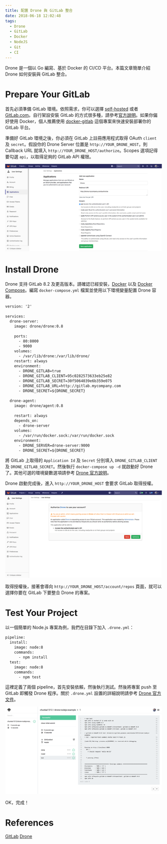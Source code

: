 ```yaml
---
title: 配置 Drone 與 GitLab 整合
date: 2018-06-18 12:02:48 
tags:
  - Drone
  - GitLab
  - Docker
  - NodeJS
  - Git
  - CI
---
```


Drone 是一個以 Go 編寫、基於 Docker 的 CI/CD 平台。本篇文章簡單介紹 Drone 如何安裝與 GitLab 整合。

<!-- more -->

# Prepare Your GitLab

首先必須準備 GitLab 環境。依照需求，你可以選擇 [self-hosted](https://about.gitlab.com/pricing/#self-hosted) 或者 [GitLab.com](https://about.gitlab.com/pricing/#gitlab-com)。自行架設安裝 GitLab 的方式很多種，請參考[官方說明](https://about.gitlab.com/installation/)。如果你偏好使用 Docker，個人推薦使用 [docker-gitlab](http://www.damagehead.com/docker-gitlab/) 這個專案來快速安裝部署你的 GitLab 平台。

準備好 GitLab 環境之後，你必須在 GitLab 上註冊應用程式取得 OAuth `client` 及 `secret`。假設你的 Drone Server 位置是 `http://YOUR_DRONE_HOST`，則 Callback URL 就填入 `http://YOUR_DRONE_HOST/authorize`。Scopes 選項記得要勾選 `api`，以取得足夠的 GitLab API 權限。

![](/2018/06/18/setting-up-drone-for-gitlab-integration/add_new_application.png)

# Install Drone

Drone 支持 GitLab 8.2 及更高版本。請確認已經安裝，[Docker](https://www.docker.com/) 以及 [Docker Compose](http://docs.docker.com/compose/)。編寫 `docker-compose.yml` 檔案並使用以下環境變量配置 Drone 容器。

```
version: '2'

services:
  drone-server:
    image: drone/drone:0.8

    ports:
      - 80:8000
      - 9000
    volumes:
      - /var/lib/drone:/var/lib/drone/
    restart: always
    environment:
      - DRONE_GITLAB=true
      - DRONE_GITLAB_CLIENT=95c0282573633eb25e82
      - DRONE_GITLAB_SECRET=30f5064039e6b359e075
      - DRONE_GITLAB_URL=http://gitlab.mycompany.com
      - DRONE_SECRET=${DRONE_SECRET}

  drone-agent:
    image: drone/agent:0.8

    restart: always
    depends_on:
      - drone-server
    volumes:
      - /var/run/docker.sock:/var/run/docker.sock
    environment:
      - DRONE_SERVER=drone-server:9000
      - DRONE_SECRET=${DRONE_SECRET}
```

將 GitLab 上取得的 `Application Id` 及 `Secret` 分別填入 `DRONE_GITLAB_CLIENT` 及 `DRONE_GITLAB_SECRET`。然後執行 `docker-compose up -d` 就啟動好 Drone 了。其他可選的環境變數選項請參考 [Drone 官方說明](http://docs.drone.io/install-for-gitlab/)。


Drone 啟動完成後，進入 `http://YOUR_DRONE_HOST` 會要求 GitLab 取得授權。

![](/2018/06/18/setting-up-drone-for-gitlab-integration/authorize_drone.png)

取得授權後，接著會導向 `http://YOUR_DRONE_HOST/account/repos` 頁面，就可以選擇你要在 GitLab 下要整合 Drone 的專案。

# Test Your Project

以一個簡單的 Node.js 專案為例，我們在目錄下加入 `.drone.yml`：

```
pipeline:
  install:
    image: node:8
    commands:
      - npm install
  test:
    image: node:8
    commands:
      - npm test
```

這裡定義了兩個 pipeline，首先安裝依賴，然後執行測試。然後將專案 push 至 GitLab 即觸發 Drone 程序。關於 `.drone.yml` 設置的詳細說明請參考 [Drone 官方文件](http://docs.drone.io/pipelines/)。

![](/2018/06/18/setting-up-drone-for-gitlab-integration/drone_example.png)

OK，完成！

# References

[GitLab](https://about.gitlab.com/)
[Drone](https://github.com/drone/drone)

